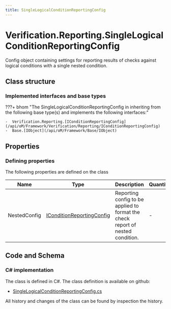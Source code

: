 ```yaml
---
title: SingleLogicalConditionReportingConfig
---
```


# Verification.Reporting.SingleLogicalConditionReportingConfig

Config object containing settings for reporting results of checks against logical conditions with a single nested condition.

## Class structure

### Implemented interfaces and base types

???+ bhom "The SingleLogicalConditionReportingConfig in inheriting from the following base type(s) and implements the following interfaces:"

    -  Verification.Reporting.[IConditionReportingConfig](/api/oM/Framework/Verification/Reporting/IConditionReportingConfig)
    -  Base.[IObject](/api/oM/Framework/Base/IObject)


## Properties



### Defining properties

The following properties are defined on the class

| Name             | Type             | Description      | Quantity         |
|------------------|------------------|------------------|------------------|
| NestedConfig | [IConditionReportingConfig](/api/oM/Framework/Verification/Reporting/IConditionReportingConfig) | Reporting config to be applied to format the check report of nested condition. | - |


## Code and Schema

### C# implementation

The class is defined in C#. The class definition is available on github:

- [SingleLogicalConditionReportingConfig.cs](https://github.com/BHoM/BHoM/blob/develop/Verification_oM/Reporting\SingleLogicalConditionReportingConfig.cs)

All history and changes of the class can be found by inspection the history.
